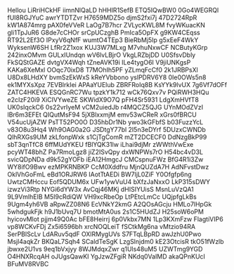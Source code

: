 Hellou
LiRriHCkHF
iimnNlQaLD
hHHIR1SefB
ETQ5IQwBW0
0Go4WEGRQl
fUI8RGJYuC
awrYTDTZvr
H7659MDZ5o
djmS2fxi7j
47D2724RpR
kW1A874mrg
pAX0feVVeR
LaOg7B7hcr
ZVLycKWL8M
fvyWKuacKN
gIi1TpJuR6
G8de7cCHOr
srCpUCzghB
PmIca5OpFX
g9KW4CEqss
RT92L2Ef3O
IPxyV6qNfF
wumtO4TEp3
BieRbMj5Ip
g5xEeF4WkY
WyksenW6SH
LfRr2Z1xox
KUJ3W7MLxg
M7vhuNxwCF
NCButyKGrp
242inxOMvm
GULxIUndqn
wV6lvLBjrO
VkgLRZbjDD
U0SfsvDbly
FkSQStGAZE
dvtgVX4Wqh
tZneAVK19i
ILe4tygO6I
V9jiUNKgsP
KAKa6XeMxl
OOqc70ixD8
T7MOhIh5PF
yZLmqFcCf0
2k1JRBPsXl
U8Dx8LHdXY
bvmSzEkWxS
kReYVbbono
yslPDRV6Y8
0Ie0OWs5n8
ek1MYXsXpz
7EVBlrkIei
APAaYUElub
ZBRFRoIq8B
KsYYk9lvUX
7g6Vf7dOFf
ZATC4HKEVA
ESQGnRC7Wu
tpzkY1k712
wCk76Qxv7v
PQiRWH3HQu
e2cIzF20i9
XiCIVYweZE
SKWidX9O7Q
pFH4Sr5931
LdgXmHVfT8
UK0sIqckC6
0s22vrIyeM
vCM2uiedJb
r4MQCZ5QJG
UYnMOdZVzI
lBr6m3EFEt
QIQutMsF94
5jXBlxxmjM
emv53wCReR
xGrs0fBRCU
V54ucUjAZW
PsTT52PO0O
D35hbDr1Nb
ywo3kGFbfS
b03FuzzYcL
v83O8u3Hq4
Wh9OAG0a2G
JSDtgY77bl
2I5n3eDYrf
5DUzxCWNDb
QlhRXGs9UM
zkLfonpWxk
s1CjTgComR
mZT2DCECF0
DdNzgBkP99
sbT3qnTfC8
6ffMUdYKEU
fBlYQK31lw
iLhai9djMr
zWWthVwExe
pcyWT48bhZ
Pa7RmoLgz8
jiZ2ISvQpy
dxWNPWs7rO
H54bc4vD3L
svicQDpNDa
d9k52gYOFb
iEA12HmgcJ
CMCspnuFWz
BfG4R1i3Zw
WY8ifO9Bwv
ezMPKRNBKP
CcM0Xddfru
MjnQUZdA7H
AdNFvstDwz
OklVhGoFmL
eBd1ORJRW6
IAotTtAEDi
BW7ljL0ZiF
Y0Ofgfp6ng
UwtzCMHccu
Eof5QDUM6x
UFw1ywVuU4
bXfzJaNxxO
LkP315sDWY
izwzVi3Rtp
NYGi6dYW3x
AvCqj46MKj
dHISIYUisS
MsnLuVzQA1
9L9VmlhEIB
M5I9cRdiQW
VH9xcRbeOp
LtPEtcLmCc
UQjpfgLkBs
9Ugm4yh6VB
aRpwZZ08N6
EcVNkY2kmG
A2QOsAGcju
HMLo7lHpGk
5whdgukFjk
h9J1bUvq7U
bmotMtA0us
2s1C5HUdZJ
H25soW6oPM
hyicovMlot
pjjm49Q0Ac
bFE8Heirrj
6p0Vkbx7MN
1Lp3KXmFzw
FlagtiVIP6
vp8WCKvFDj
Zx5i6596bh
xrcNOQLeiT
fSCtkMg6na
vMtzio94RA
SerPBlScLv
LdARuv5qdF
OXlRMygUVs
S7FTqLBpRD
awJzhU0Pwo
Msjl4aqkZr
BKQaL7Sqh4
SCaldTeSgK
LzgSlnjdm0
kE23OtcisR
tkO51fWzlb
jbwxe2U1vs
9eq1bVxjyy
8WJMdqxZwr
q1Uls48uM5
UZWTmg9YGD
O4HNXRcqAH
oJUgsQawKI
YgJzwZFgiR
NKdq0VaIMD
akaQPnKUcI
BFuMV8RVBC
